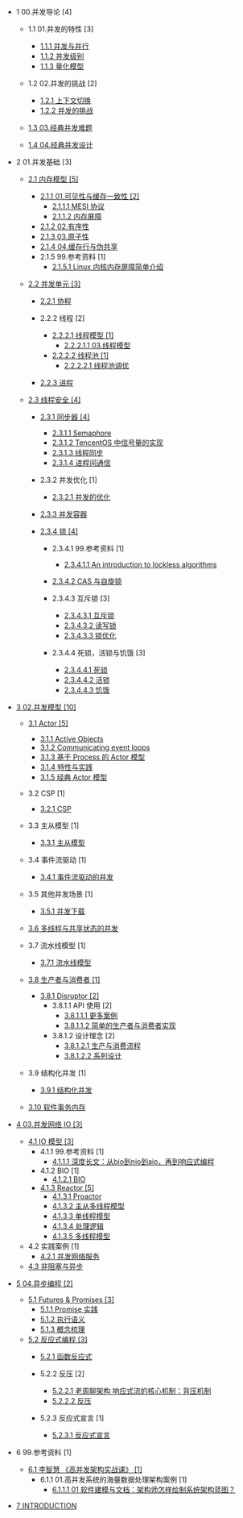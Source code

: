   - 1 00.并发导论 [4]
    - 1.1 01.并发的特性 [3]
      - [1.1.1 并发与并行](/00.并发导论/01.并发的特性/并发与并行.md)
      - [1.1.2 并发级别](/00.并发导论/01.并发的特性/并发级别.md)
      - [1.1.3 量化模型](/00.并发导论/01.并发的特性/量化模型.md)
    - 1.2 02.并发的挑战 [2]
      - [1.2.1 上下文切换](/00.并发导论/02.并发的挑战/上下文切换.md)
      - [1.2.2 并发的挑战](/00.并发导论/02.并发的挑战/并发的挑战.md)
    - [1.3 03.经典并发难题](/00.并发导论/03.经典并发难题/README.md)
      
    - [1.4 04.经典并发设计](/00.并发导论/04.经典并发设计/README.md)
      
  - 2 01.并发基础 [3]
    - [2.1 内存模型 [5]](/01.并发基础/内存模型/README.md)
      - [2.1.1 01.可见性与缓存一致性 [2]](/01.并发基础/内存模型/01.可见性与缓存一致性/README.md)
        - [2.1.1.1 MESI 协议](/01.并发基础/内存模型/01.可见性与缓存一致性/MESI%20协议.md)
        - [2.1.1.2 内存屏障](/01.并发基础/内存模型/01.可见性与缓存一致性/内存屏障.md)
      - [2.1.2 02.有序性](/01.并发基础/内存模型/02.有序性.md)
      - [2.1.3 03.原子性](/01.并发基础/内存模型/03.原子性.md)
      - [2.1.4 04.缓存行与伪共享](/01.并发基础/内存模型/04.缓存行与伪共享.md)
      - 2.1.5 99.参考资料 [1]
        - [2.1.5.1 Linux 内核内存屏障简单介绍](/01.并发基础/内存模型/99.参考资料/2022-Linux%20内核内存屏障简单介绍.md)
    - [2.2 并发单元 [3]](/01.并发基础/并发单元/README.md)
      - [2.2.1 协程](/01.并发基础/并发单元/协程/README.md)
        
      - 2.2.2 线程 [2]
        - [2.2.2.1 线程模型 [1]](/01.并发基础/并发单元/线程/线程模型/README.md)
          - [2.2.2.1.1 03.线程模型](/01.并发基础/并发单元/线程/线程模型/03.线程模型.md)
        - [2.2.2.2 线程池 [1]](/01.并发基础/并发单元/线程/线程池/README.md)
          - [2.2.2.2.1 线程池调优](/01.并发基础/并发单元/线程/线程池/线程池调优.md)
      - [2.2.3 进程](/01.并发基础/并发单元/进程/README.md)
        
    - [2.3 线程安全 [4]](/01.并发基础/线程安全/README.md)
      - [2.3.1 同步器 [4]](/01.并发基础/线程安全/同步器/README.md)
        - [2.3.1.1 Semaphore](/01.并发基础/线程安全/同步器/Semaphore.md)
        - [2.3.1.2 TencentOS 中信号量的实现](/01.并发基础/线程安全/同步器/TencentOS%20中信号量的实现.md)
        - [2.3.1.3 线程同步](/01.并发基础/线程安全/同步器/线程同步.md)
        - [2.3.1.4 进程间通信](/01.并发基础/线程安全/同步器/进程间通信.md)
      - 2.3.2 并发优化 [1]
        - [2.3.2.1 并发的优化](/01.并发基础/线程安全/并发优化/并发的优化.md)
      - [2.3.3 并发容器](/01.并发基础/线程安全/并发容器/README.md)
        
      - [2.3.4 锁 [4]](/01.并发基础/线程安全/锁/README.md)
        - 2.3.4.1 99.参考资料 [1]
          - [2.3.4.1.1 An introduction to lockless algorithms](/01.并发基础/线程安全/锁/99.参考资料/2021-An%20introduction%20to%20lockless%20algorithms.md)
        - [2.3.4.2 CAS 与自旋锁](/01.并发基础/线程安全/锁/CAS%20与自旋锁/README.md)
          
        - 2.3.4.3 互斥锁 [3]
          - [2.3.4.3.1 互斥锁](/01.并发基础/线程安全/锁/互斥锁/互斥锁.md)
          - [2.3.4.3.2 读写锁](/01.并发基础/线程安全/锁/互斥锁/读写锁.md)
          - [2.3.4.3.3 锁优化](/01.并发基础/线程安全/锁/互斥锁/锁优化.md)
        - 2.3.4.4 死锁，活锁与饥饿 [3]
          - [2.3.4.4.1 死锁](/01.并发基础/线程安全/锁/死锁，活锁与饥饿/死锁.md)
          - [2.3.4.4.2 活锁](/01.并发基础/线程安全/锁/死锁，活锁与饥饿/活锁.md)
          - [2.3.4.4.3 饥饿](/01.并发基础/线程安全/锁/死锁，活锁与饥饿/饥饿.md)
  - [3 02.并发模型 [10]](/02.并发模型/README.md)
    - [3.1 Actor [5]](/02.并发模型/Actor/README.md)
      - [3.1.1 Active Objects](/02.并发模型/Actor/Active%20Objects.md)
      - [3.1.2 Communicating event loops](/02.并发模型/Actor/Communicating%20event-loops.md)
      - [3.1.3 基于 Process 的 Actor 模型](/02.并发模型/Actor/基于%20Process%20的%20Actor%20模型.md)
      - [3.1.4 特性与实践](/02.并发模型/Actor/特性与实践.md)
      - [3.1.5 经典 Actor 模型](/02.并发模型/Actor/经典%20Actor%20模型.md)
    - 3.2 CSP [1]
      - [3.2.1 CSP](/02.并发模型/CSP/CSP.md)
    - 3.3 主从模型 [1]
      - [3.3.1 主从模型](/02.并发模型/主从模型/主从模型.md)
    - 3.4 事件流驱动 [1]
      - [3.4.1 事件流驱动的并发](/02.并发模型/事件流驱动/事件流驱动的并发.md)
    - 3.5 其他并发场景 [1]
      - [3.5.1 并发下载](/02.并发模型/其他并发场景/并发下载.md)
    - [3.6 多线程与共享状态的并发](/02.并发模型/多线程与共享状态的并发/README.md)
      
    - 3.7 流水线模型 [1]
      - [3.7.1 流水线模型](/02.并发模型/流水线模型/流水线模型.md)
    - [3.8 生产者与消费者 [1]](/02.并发模型/生产者与消费者/README.md)
      - [3.8.1 Disruptor [2]](/02.并发模型/生产者与消费者/Disruptor/README.md)
        - 3.8.1.1 API 使用 [2]
          - [3.8.1.1.1 更多案例](/02.并发模型/生产者与消费者/Disruptor/API%20使用/更多案例.md)
          - [3.8.1.1.2 简单的生产者与消费者实现](/02.并发模型/生产者与消费者/Disruptor/API%20使用/简单的生产者与消费者实现.md)
        - 3.8.1.2 设计理念 [2]
          - [3.8.1.2.1 生产与消费流程](/02.并发模型/生产者与消费者/Disruptor/设计理念/生产与消费流程.md)
          - [3.8.1.2.2 系列设计](/02.并发模型/生产者与消费者/Disruptor/设计理念/系列设计.md)
    - 3.9 结构化并发 [1]
      - [3.9.1 结构化并发](/02.并发模型/结构化并发/结构化并发.md)
    - [3.10 软件事务内存](/02.并发模型/软件事务内存/README.md)
      
  - [4 03.并发网络 IO [3]](/03.并发网络%20IO/README.md)
    - [4.1 IO 模型 [3]](/03.并发网络%20IO/IO%20模型/README.md)
      - 4.1.1 99.参考资料 [1]
        - [4.1.1.1 深度长文：从bio到nio到aio，再到响应式编程](/03.并发网络%20IO/IO%20模型/99.参考资料/2021-深度长文：从bio到nio到aio，再到响应式编程.md)
      - 4.1.2 BIO [1]
        - [4.1.2.1 BIO](/03.并发网络%20IO/IO%20模型/BIO/BIO.md)
      - [4.1.3 Reactor [5]](/03.并发网络%20IO/IO%20模型/Reactor/README.md)
        - [4.1.3.1 Proactor](/03.并发网络%20IO/IO%20模型/Reactor/Proactor.md)
        - [4.1.3.2 主从多线程模型](/03.并发网络%20IO/IO%20模型/Reactor/主从多线程模型.md)
        - [4.1.3.3 单线程模型](/03.并发网络%20IO/IO%20模型/Reactor/单线程模型.md)
        - [4.1.3.4 处理逻辑](/03.并发网络%20IO/IO%20模型/Reactor/处理逻辑.md)
        - [4.1.3.5 多线程模型](/03.并发网络%20IO/IO%20模型/Reactor/多线程模型.md)
    - 4.2 实践案例 [1]
      - [4.2.1 并发网络服务](/03.并发网络%20IO/实践案例/并发网络服务.md)
    - [4.3 非阻塞与异步](/03.并发网络%20IO/非阻塞与异步.md)
  - [5 04.异步编程 [2]](/04.异步编程/README.md)
    - [5.1 Futures & Promises [3]](/04.异步编程/Futures%20&%20Promises/README.md)
      - [5.1.1 Promise 实践](/04.异步编程/Futures%20&%20Promises/Promise%20实践.md)
      - [5.1.2 执行语义](/04.异步编程/Futures%20&%20Promises/执行语义.md)
      - [5.1.3 概念梳理](/04.异步编程/Futures%20&%20Promises/概念梳理.md)
    - [5.2 反应式编程 [3]](/04.异步编程/反应式编程/README.md)
      - [5.2.1 函数反应式](/04.异步编程/反应式编程/函数反应式/README.md)
        
      - 5.2.2 反压 [2]
        - [5.2.2.1 老周聊架构 响应式流的核心机制：背压机制](/04.异步编程/反应式编程/反压/0-老周聊架构-响应式流的核心机制：背压机制.md)
        - [5.2.2.2 反压](/04.异步编程/反应式编程/反压/反压.md)
      - 5.2.3 反应式宣言 [1]
        - [5.2.3.1 反应式宣言](/04.异步编程/反应式编程/反应式宣言/反应式宣言.md)
  - 6 99.参考资料 [1]
    - [6.1 李智慧 《高并发架构实战课》 [1]](/99.参考资料/2021-李智慧-《高并发架构实战课》/README.md)
      - 6.1.1 01.高并发系统的海量数据处理架构案例 [1]
        - [6.1.1.1 01 软件建模与文档：架构师怎样绘制系统架构蓝图？](/99.参考资料/2021-李智慧-《高并发架构实战课》/01.高并发系统的海量数据处理架构案例/01%20软件建模与文档：架构师怎样绘制系统架构蓝图？.md)
  - [7 INTRODUCTION](/INTRODUCTION.md)